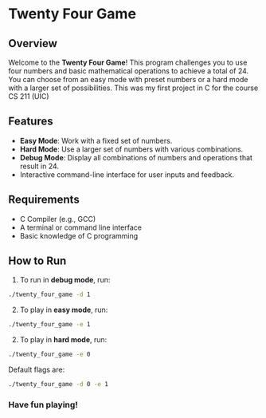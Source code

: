 # Twenty Four Game

## Overview

Welcome to the **Twenty Four Game**! This program challenges you to use four numbers and basic mathematical operations to achieve a total of 24. You can choose from an easy mode with preset numbers or a hard mode with a larger set of possibilities. This was my first project in C for the course CS 211 (UIC)

## Features

- **Easy Mode**: Work with a fixed set of numbers.
- **Hard Mode**: Use a larger set of numbers with various combinations.
- **Debug Mode**: Display all combinations of numbers and operations that result in 24.
- Interactive command-line interface for user inputs and feedback.

## Requirements

- C Compiler (e.g., GCC)
- A terminal or command line interface
- Basic knowledge of C programming

## How to Run
1. To run in **debug mode**, run:
```bash
./twenty_four_game -d 1
```

2. To play in **easy mode**, run:
```bash
./twenty_four_game -e 1
```

2. To play in **hard mode**, run:
```bash
./twenty_four_game -e 0
```

Default flags are:
```bash
./twenty_four_game -d 0 -e 1
```

### Have fun playing!

